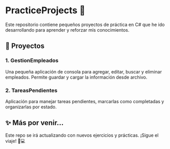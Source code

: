 ﻿# PracticeProjects 🚀

Este repositorio contiene pequeños proyectos de práctica en C# que he ido desarrollando para aprender y reforzar mis conocimientos.

## 📁 Proyectos

### 1. GestionEmpleados
Una pequeña aplicación de consola para agregar, editar, buscar y eliminar empleados. Permite guardar y cargar la información desde archivo.

### 2. TareasPendientes
Aplicación para manejar tareas pendientes, marcarlas como completadas y organizarlas por estado.

## ✨ Más por venir...
Este repo se irá actualizando con nuevos ejercicios y prácticas. ¡Sigue el viaje! 🧠💻
